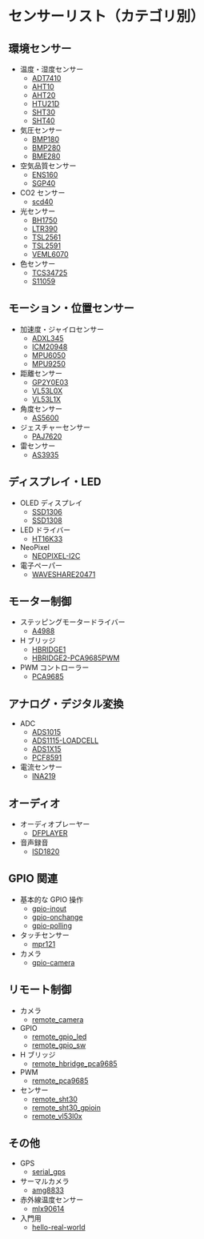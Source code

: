 # センサーリスト（カテゴリ別）

## 環境センサー

- 温度・湿度センサー
  - [ADT7410](./adt7410/index.md)
  - [AHT10](./aht10/index.md)
  - [AHT20](./aht20/index.md)
  - [HTU21D](./htu21d/index.md)
  - [SHT30](./sht30/index.md)
  - [SHT40](./sht40/index.md)
- 気圧センサー
  - [BMP180](./bmp180/index.md)
  - [BMP280](./bmp280/index.md)
  - [BME280](./bme280/index.md)
- 空気品質センサー
  - [ENS160](./ens160/index.md)
  - [SGP40](./sgp40/index.md)
- CO2 センサー
  - [scd40](./scd40/index.md)
- 光センサー
  - [BH1750](./bh1750/index.md)
  - [LTR390](./ltr390/index.md)
  - [TSL2561](./tsl2561/index.md)
  - [TSL2591](./tsl2591/index.md)
  - [VEML6070](./veml6070/index.md)
- 色センサー
  - [TCS34725](./tcs34725/index.md)
  - [S11059](./s11059/index.md)

## モーション・位置センサー

- 加速度・ジャイロセンサー
  - [ADXL345](./adxl345/index.md)
  - [ICM20948](./icm20948/index.md)
  - [MPU6050](./mpu6050/index.md)
  - [MPU9250](./mpu9250/index.md)
- 距離センサー
  - [GP2Y0E03](./gp2y0e03/index.md)
  - [VL53L0X](./vl53l0x/index.md)
  - [VL53L1X](./vl53l1x/index.md)
- 角度センサー
  - [AS5600](./as5600/index.md)
- ジェスチャーセンサー
  - [PAJ7620](./paj7620/index.md)
- 雷センサー
  - [AS3935](./as3935/index.md)

## ディスプレイ・LED

- OLED ディスプレイ
  - [SSD1306](./ssd1306/index.md)
  - [SSD1308](./ssd1308/index.md)
- LED ドライバー
  - [HT16K33](./ht16k33/index.md)
- NeoPixel
  - [NEOPIXEL-I2C](./neopixel-i2c/index.md)
- 電子ペーパー
  - [WAVESHARE20471](./waveshare20471/index.md)

## モーター制御

- ステッピングモータードライバー
  - [A4988](./a4988/index.md)
- H ブリッジ
  - [HBRIDGE1](./hbridge1/index.md)
  - [HBRIDGE2-PCA9685PWM](./hbridge2-pca9685pwm/index.md)
- PWM コントローラー
  - [PCA9685](./pca9685/index.md)

## アナログ・デジタル変換

- ADC
  - [ADS1015](./ads1015/index.md)
  - [ADS1115-LOADCELL](./ads1115-loadcell/index.md)
  - [ADS1X15](./ads1x15/index.md)
  - [PCF8591](./pcf8591/index.md)
- 電流センサー
  - [INA219](./ina219/index.md)

## オーディオ

- オーディオプレーヤー
  - [DFPLAYER](./dfplayer/index.md)
- 音声録音
  - [ISD1820](./isd1820/index.md)

## GPIO 関連

- 基本的な GPIO 操作
  - [gpio-inout](./gpio-inout/index.md)
  - [gpio-onchange](./gpio-onchange/index.md)
  - [gpio-polling](./gpio-polling/index.md)
- タッチセンサー
  - [mpr121](./mpr121/index.md)
- カメラ
  - [gpio-camera](./gpio-camera/index.md)

## リモート制御

- カメラ
  - [remote_camera](./remote_camera/index.md)
- GPIO
  - [remote_gpio_led](./remote_gpio_led/index.md)
  - [remote_gpio_sw](./remote_gpio_sw/index.md)
- H ブリッジ
  - [remote_hbridge_pca9685](./remote_hbridge_pca9685/index.md)
- PWM
  - [remote_pca9685](./remote_pca9685/index.md)
- センサー
  - [remote_sht30](./remote_sht30/index.md)
  - [remote_sht30_gpioin](./remote_sht30_gpioin/index.md)
  - [remote_vl53l0x](./remote_vl53l0x/index.md)

## その他

- GPS
  - [serial_gps](./serial_gps/index.md)
- サーマルカメラ
  - [amg8833](./amg8833/index.md)
- 赤外線温度センサー
  - [mlx90614](./mlx90614/index.md)
- 入門用
  - [hello-real-world](./hello-real-world/index.md)
